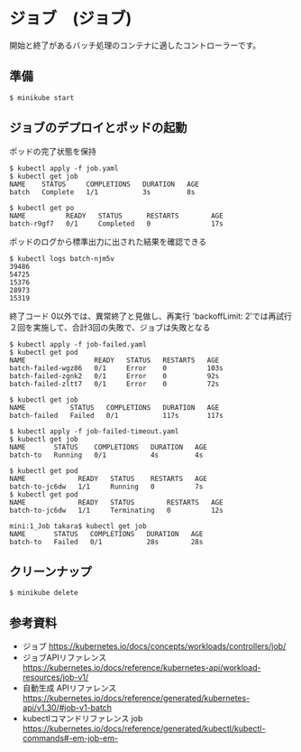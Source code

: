 # ジョブ　(ジョブ)
開始と終了があるバッチ処理のコンテナに適したコントローラーです。


## 準備

```
$ minikube start
```


## ジョブのデプロイとポッドの起動

ポッドの完了状態を保持
```
$ kubectl apply -f job.yaml 
$ kubectl get job
NAME    STATUS     COMPLETIONS   DURATION   AGE
batch   Complete   1/1           3s         8s

$ kubectl get po
NAME          READY   STATUS      RESTARTS        AGE
batch-r9gf7   0/1     Completed   0               17s
```

ポッドのログから標準出力に出された結果を確認できる
```
$ kubectl logs batch-njm5v 
39486
54725
15376
28973
15319
```

終了コード 0以外では、異常終了と見做し、再実行
'backoffLimit: 2'では再試行２回を実施して、合計3回の失敗で、ジョブは失敗となる

```
$ kubectl apply -f job-failed.yaml 
$ kubectl get pod
NAME                 READY   STATUS   RESTARTS   AGE
batch-failed-wgz86   0/1     Error    0          103s
batch-failed-zgnk2   0/1     Error    0          92s
batch-failed-zltt7   0/1     Error    0          72s

$ kubectl get job
NAME           STATUS   COMPLETIONS   DURATION   AGE
batch-failed   Failed   0/1           117s       117s
```


```
$ kubectl apply -f job-failed-timeout.yaml 
$ kubectl get job
NAME       STATUS    COMPLETIONS   DURATION   AGE
batch-to   Running   0/1           4s         4s

$ kubectl get pod
NAME             READY   STATUS    RESTARTS   AGE
batch-to-jc6dw   1/1     Running   0          7s
$ kubectl get pod
NAME             READY   STATUS        RESTARTS   AGE
batch-to-jc6dw   1/1     Terminating   0          12s

mini:1_Job takara$ kubectl get job
NAME       STATUS   COMPLETIONS   DURATION   AGE
batch-to   Failed   0/1           28s        28s
```


## クリーンナップ
```
$ minikube delete
```


## 参考資料
- ジョブ https://kubernetes.io/docs/concepts/workloads/controllers/job/
- ジョブAPIリファレンス https://kubernetes.io/docs/reference/kubernetes-api/workload-resources/job-v1/
- 自動生成 APIリファレンス https://kubernetes.io/docs/reference/generated/kubernetes-api/v1.30/#job-v1-batch
- kubectlコマンドリファレンス job https://kubernetes.io/docs/reference/generated/kubectl/kubectl-commands#-em-job-em-



